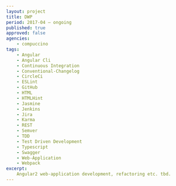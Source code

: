 ```yaml
---
layout: project
title: DWP
period: 2017-04 – ongoing
published: true
approved: false
agencies:
    - compuccino
tags:
    - Angular
    - Angular Cli
    - Continuous Integration
    - Conventional-Changelog
    - CircleCi
    - ESLint
    - GitHub
    - HTML
    - HTMLHint
    - Jasmine
    - Jenkins
    - Jira
    - Karma
    - REST
    - Semver
    - TDD
    - Test Driven Development
    - Typescript
    - Swagger
    - Web-Application
    - Webpack
excerpt:
    Angular2 web-application development, refactoring etc. tbd.
---
```

